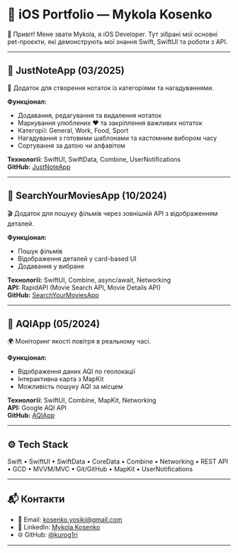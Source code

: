 # 📱 iOS Portfolio — Mykola Kosenko

👋 Привіт! Мене звати Mykola, я iOS Developer. Тут зібрані мої основні pet-проєкти, які демонструють мої знання Swift, SwiftUI та роботи з API.

---

## 🔹 JustNoteApp (03/2025)
📝 Додаток для створення нотаток із категоріями та нагадуваннями.

**Функціонал:**
- Додавання, редагування та видалення нотаток
- Маркування улюблених ❤ та закріплення важливих нотаток
- Категорії: General, Work, Food, Sport
- Нагадування з готовими шаблонами та кастомним вибором часу
- Сортування за датою чи алфавітом

**Технології:** SwiftUI, SwiftData, Combine, UserNotifications  
**GitHub:** [JustNoteApp](https://github.com/kurog1ri/JustNoteApp)  

---

## 🔹 SearchYourMoviesApp (10/2024)
🎬 Додаток для пошуку фільмів через зовнішній API з відображенням деталей.

**Функціонал:**
- Пошук фільмів
- Відображення деталей у card-based UI
- Додавання у вибране

**Технології:** SwiftUI, Combine, async/await, Networking  
**API:** RapidAPI (Movie Search API, Movie Details API)  
**GitHub:** [SearchYourMoviesApp](https://github.com/kurog1ri/SearchYourMoviesApp)  

---

## 🔹 AQIApp (05/2024)
🌍 Моніторинг якості повітря в реальному часі.

**Функціонал:**
- Відображення даних AQI по геолокації
- Інтерактивна карта з MapKit
- Можливість пошуку AQI за місцем

**Технології:** SwiftUI, Combine, MapKit, Networking  
**API:** Google AQI API  
**GitHub:** [AQIApp](https://github.com/kurog1ri/AQI_App)  

---

## ⚙️ Tech Stack
Swift • SwiftUI • SwiftData • CoreData • Combine • Networking • REST API • GCD • MVVM/MVC • Git/GitHub • MapKit • UserNotifications  

---

## 📬 Контакти
- 📧 Email: kosenko.yosiki@gmail.com  
- 💼 LinkedIn: [Mykola Kosenko](http://www.linkedin.com/in/mykola-kosenko-92a1b7289)  
- 🌐 GitHub: [@kurog1ri](https://github.com/kurog1ri)  

---
